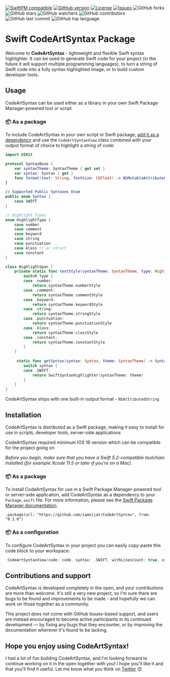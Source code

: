 [![SwiftPM compatible](https://img.shields.io/badge/SwiftPM-compatible-brightgreen.svg)](https://swift.org/package-manager/)
[![GitHub version](https://img.shields.io/github/v/release/iamnijat/CodeArtSyntax?sort=semver)](https://github.com/iamnijat/CodeArtSyntax/releases)
[![License](https://img.shields.io/github/license/iamnijat/CodeArtSyntax)](https://github.com/iamnijat/CodeArtSyntax/blob/main/LICENSE.txt)
[![Issues](https://img.shields.io/github/issues/iamnijat/CodeArtSyntax)](https://github.com/iamnijat/CodeArtSyntax/issues)
![GitHub forks](https://img.shields.io/github/forks/iamnijat/CodeArtSyntax)
![GitHub stars](https://img.shields.io/github/stars/iamnijat/CodeArtSyntax)
![GitHub watchers](https://img.shields.io/github/watchers/iamnijat/CodeArtSyntax)
![GitHub contributors](https://img.shields.io/github/contributors/iamnijat/CodeArtSyntax)
![GitHub last commit](https://img.shields.io/github/last-commit/iamnijat/CodeArtSyntax)
![GitHub top language](https://img.shields.io/github/languages/top/iamnijat/CodeArtSyntax)

# Swift CodeArtSyntax Package

Welcome to **CodeArtSyntax** - lightweight and flexible Swift syntax highlighter. It can be used to generate Swift code for your project (in the future it will support multiple programming languages), to turn a string of Swift code into a fully syntax highlighted image, or to build custom developer tools.

## Usage

CodeArtSyntax can be used either as a library in your own Swift Package Manager-powered tool or script

### 📦 As a package

To include CodeArtSyntax in your own script or Swift package, [add it as a dependency](#installation) and use the `CodeArtSyntaxView` class combined with your output format of choice to highlight a string of code:

```swift
import UIKit

protocol SyntaxBase {
    var syntaxTheme: SyntaxTheme { get set }
    var syntax: Syntax { get }
    func format(text: String, fontSize: CGFloat) -> NSMutableAttributedString
}

// Supported Public Syntaxes Enum
public enum Syntax {
    case SWIFT
}

// Highlight Types
enum HighlightType {
    case number
    case comment
    case keyword
    case string
    case punctuation
    case klass // or struct
    case constant
}

class HighlightSpan {
    private static func textStyle(syntaxTheme: SyntaxTheme, type: HighlightType) -> TextStyle {
        switch type {
        case .number:
            return syntaxTheme.numberStyle
        case .comment:
            return syntaxTheme.commentStyle
        case .keyword:
            return syntaxTheme.keywordStyle
        case .string:
            return syntaxTheme.stringStyle
        case .punctuation:
            return syntaxTheme.punctuationStyle
        case .klass:
            return syntaxTheme.classStyle
        case .constant:
            return syntaxTheme.constantStyle
        }
    }
    
     static func getSyntax(syntax: Syntax, theme: SyntaxTheme) -> SyntaxBase {
        switch syntax {
        case .SWIFT:
            return SwiftSyntaxHighlighter(syntaxTheme: theme)
        }
    }
}

```

CodeArtSyntax ships with one built-in output format - `NSAttributedString`

## Installation

CodeArtSyntax is distributed as a Swift package, making it easy to install for use in scripts, developer tools, server-side applications

CodeArtSyntax required minimum IOS 16 version which can be compatible for the project going on

*Before you begin, make sure that you have a Swift 5.2-compatible toolchain installed (for example Xcode 11.5 or later if you're on a Mac).*

### 📦 As a package

To install CodeArtSyntax for use in a Swift Package Manager-powered tool or server-side application, add CodeArtSyntax as a dependency to your `Package.swift` file. For more information, please see the [Swift Package Manager documentation](https://github.com/apple/swift-package-manager/tree/master/Documentation).

```
.package(url: "https://github.com/iamnijat/CodeArtSyntax", from: "0.1.0")
```
### 📦 As a configuration

To configure CodeArtSyntax in your project you can easily copy-paste this code block to your workspace:

```swift
 CodeArtSyntaxView(code: code, syntax: .SWIFT, withLinesCount: true, syntaxTheme: SyntaxTheme.vsCodeDark(), fontSize: 13)

```

## Contributions and support

CodeArtSyntax is developed completely in the open, and your contributions are more than welcome. It's still a very new project, so I'm sure there are bugs to be found and improvements to be made - and hopefully we can work on those together as a community.

This project does not come with GitHub Issues-based support, and users are instead encouraged to become active participants in its continued development — by fixing any bugs that they encounter, or by improving the documentation wherever it's found to be lacking.

## Hope you enjoy using CodeArtSyntax!

I had a lot of fun building CodeArtSyntax, and I'm looking forward to continue working on it in the open together with you! I hope you'll like it and that you'll find it useful. Let me know what you think on [Twitter](https://twitter.com/NamazzadeNijat) 😊
